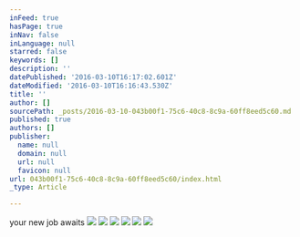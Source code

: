 ```yaml
---
inFeed: true
hasPage: true
inNav: false
inLanguage: null
starred: false
keywords: []
description: ''
datePublished: '2016-03-10T16:17:02.601Z'
dateModified: '2016-03-10T16:16:43.530Z'
title: ''
author: []
sourcePath: _posts/2016-03-10-043b00f1-75c6-40c8-8c9a-60ff8eed5c60.md
published: true
authors: []
publisher:
  name: null
  domain: null
  url: null
  favicon: null
url: 043b00f1-75c6-40c8-8c9a-60ff8eed5c60/index.html
_type: Article

---
```

your new job awaits
![](https://the-grid-user-content.s3-us-west-2.amazonaws.com/74d1497f-396b-4621-9364-ccc4c16f7ab1.jpg)
![](https://the-grid-user-content.s3-us-west-2.amazonaws.com/016e09d9-a1c6-4feb-a47b-11918da9716f.jpg)
![](https://the-grid-user-content.s3-us-west-2.amazonaws.com/a0ea7c49-8ade-4b5e-9513-b2e111671fda.jpg)
![](https://the-grid-user-content.s3-us-west-2.amazonaws.com/9abc52c6-3d3c-49f7-b3f5-79f68368b29d.jpg)
![](https://the-grid-user-content.s3-us-west-2.amazonaws.com/00cedee4-170e-4a9d-9bfa-170850e5ea94.jpg)
![](https://the-grid-user-content.s3-us-west-2.amazonaws.com/4e3ea2fd-c06c-4cea-a9e2-138387487242.jpg)